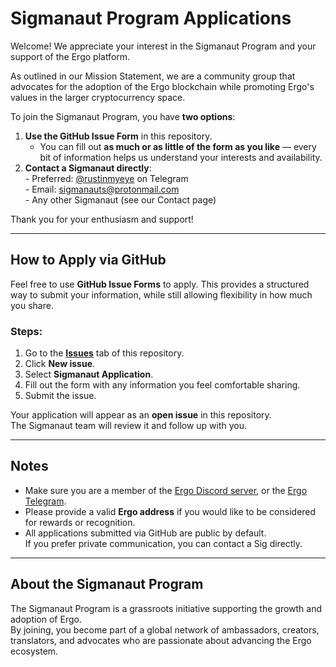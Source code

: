 # Sigmanaut Program Applications

Welcome! We appreciate your interest in the Sigmanaut Program and your support of the Ergo platform.

As outlined in our Mission Statement, we are a community group that advocates for the adoption of the Ergo blockchain while promoting Ergo's values in the larger cryptocurrency space.

To join the Sigmanaut Program, you have **two options**:

1. **Use the GitHub Issue Form** in this repository.  
   - You can fill out **as much or as little of the form as you like** — every bit of information helps us understand your interests and availability.
2. **Contact a Sigmanaut directly**:  
       - Preferred: [@rustinmyeye](https://t.me/rustinmyeye) on Telegram  
       - Email: sigmanauts@protonmail.com  
       - Any other Sigmanaut (see our Contact page)

Thank you for your enthusiasm and support!

---

## How to Apply via GitHub

Feel free to use **GitHub Issue Forms** to apply. This provides a structured way to submit your information, while still allowing flexibility in how much you share.

### Steps:
1. Go to the [**Issues**](../../issues) tab of this repository.
2. Click **New issue**.
3. Select **Sigmanaut Application**.
4. Fill out the form with any information you feel comfortable sharing.
5. Submit the issue.

Your application will appear as an **open issue** in this repository.  
The Sigmanaut team will review it and follow up with you.

---

## Notes
- Make sure you are a member of the [Ergo Discord server](https://discord.com/invite/ergo-platform-668903786361651200), or the [Ergo Telegram](https://t.me/Ergo_Chats). 
- Please provide a valid **Ergo address** if you would like to be considered for rewards or recognition.
- All applications submitted via GitHub are public by default.  
  If you prefer private communication, you can contact a Sig directly.

---

## About the Sigmanaut Program
The Sigmanaut Program is a grassroots initiative supporting the growth and adoption of Ergo.  
By joining, you become part of a global network of ambassadors, creators, translators, and advocates who are passionate about advancing the Ergo ecosystem.
